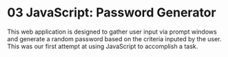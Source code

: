 # 03 JavaScript: Password Generator

This web application is designed to gather user input via prompt windows and generate a random password based on the criteria inputed by the user. This was our first attempt at using JavaScript to accomplish a task. 


